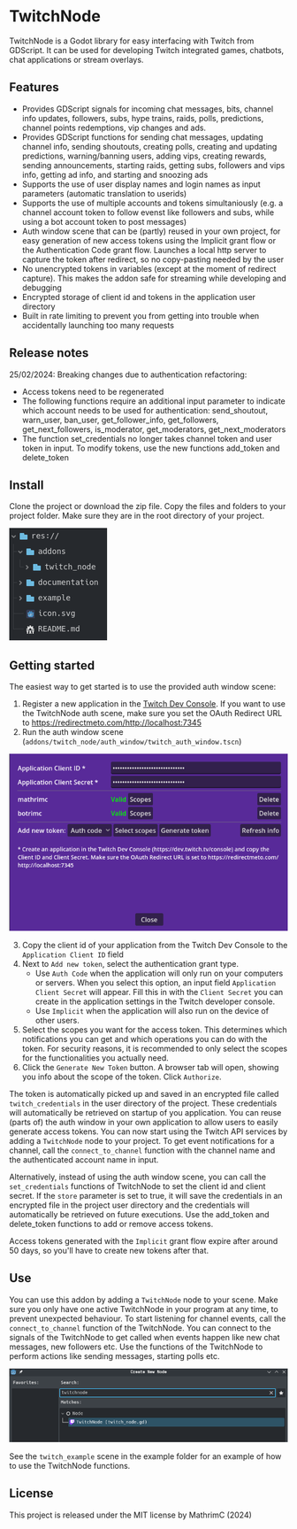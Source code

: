 # TwitchNode
TwitchNode is a Godot library for easy interfacing with Twitch from GDScript. It can be used for developing Twitch integrated games, chatbots, chat applications or stream overlays.

## Features
- Provides GDScript signals for incoming chat messages, bits, channel info updates, followers, subs, hype trains, raids, polls, predictions, channel points redemptions, vip changes and ads.
- Provides GDScript functions for sending chat messages, updating channel info, sending shoutouts, creating polls, creating and updating predictions, warning/banning users, adding vips, creating rewards, sending announcements, starting raids, getting subs, followers and vips info, getting ad info, and starting and snoozing ads
- Supports the use of user display names and login names as input parameters (automatic translation to userids)
- Supports the use of multiple accounts and tokens simultaniously (e.g. a channel account token to follow evenst like followers and subs, while using a bot account token to post messages)
- Auth window scene that can be (partly) reused in your own project, for easy generation of new access tokens using the Implicit grant flow or the Authentication Code grant flow. Launches a local http server to capture the token after redirect, so no copy-pasting needed by the user
- No unencrypted tokens in variables (except at the moment of redirect capture). This makes the addon safe for streaming while developing and debugging
- Encrypted storage of client id and tokens in the application user directory
- Built in rate limiting to prevent you from getting into trouble when accidentally launching too many requests

## Release notes
25/02/2024: Breaking changes due to authentication refactoring:

- Access tokens need to be regenerated
- The following functions require an additional input parameter to indicate which account needs to be used for authentication: send_shoutout, warn_user, ban_user, get_follower_info, get_followers, get_next_followers, is_moderator, get_moderators, get_next_moderators
- The function set_credentials no longer takes channel token and user token in input. To modify tokens, use the new functions add_token and delete_token

## Install
Clone the project or download the zip file. Copy the files and folders to your project folder. Make sure they are in the root directory of your project.

![project_folder](./documentation/project_folder.png)

## Getting started
The easiest way to get started is to use the provided auth window scene:

1) Register a new application in the [Twitch Dev Console](https://dev.twitch.tv/console). If you want to use the TwitchNode auth scene, make sure you set the OAuth Redirect URL to https://redirectmeto.com/http://localhost:7345
2) Run the auth window scene (`addons/twitch_node/auth_window/twitch_auth_window.tscn`)

![twitch_auth_window](./documentation/auth_window.png)

3) Copy the client id of your application from the Twitch Dev Console to the `Application Client ID` field
4) Next to `Add new token`, select the authentication grant type.
    - Use `Auth Code` when the application will only run on your computers or servers. When you select this option, an input field `Application Client Secret` will appear. Fill this in with the `Client Secret` you can create in the application settings in the Twitch developer console.
    - Use `Implicit` when the application will also run on the device of other users.
5) Select the scopes you want for the access token. This determines which notifications you can get and which operations you can do with the token. For security reasons, it is recommended to only select the scopes for the functionalities you actually need.
6) Click the `Generate New Token` button. A browser tab will open, showing you info about the scope of the token. Click `Authorize`.

The token is automatically picked up and saved in an encrypted file called `twitch_credentials` in the user directory of the project. These credentials will automatically be retrieved on startup of you application. You can reuse (parts of) the auth window in your own application to allow users to easily generate access tokens.
You can now start using the Twitch API services by adding a `TwitchNode` node to your project. To get event notifications for a channel, call the `connect_to_channel` function with the channel name and the authenticated account name in input.

Alternatively, instead of using the auth window scene, you can call the `set_credentials` functions of TwitchNode to set the client id and client secret. If the `store` parameter is set to true, it will save the credentials in an encrypted file in the project user directory and the credentials will automatically be retrieved on future executions. Use the add_token and delete_token functions to add or remove access tokens.

Access tokens generated with the `Implicit` grant flow expire after around 50 days, so you'll have to create new tokens after that.

## Use
You can use this addon by adding a `TwitchNode` node to your scene. Make sure you only have one active TwitchNode in your program at any time, to prevent unexpected behaviour.
To start listening for channel events, call the `connect_to_channel` function of the TwitchNode. You can connect to the signals of the TwitchNode to get called when events happen like new chat messages, new followers etc. Use the functions of the TwitchNode to perform actions like sending messages, starting polls etc.

![adding_twitchnode](./documentation/adding_twitchnode.png)

See the `twitch_example` scene in the example folder for an example of how to use the TwitchNode functions.

## License
This project is released under the MIT license by MathrimC (2024)
